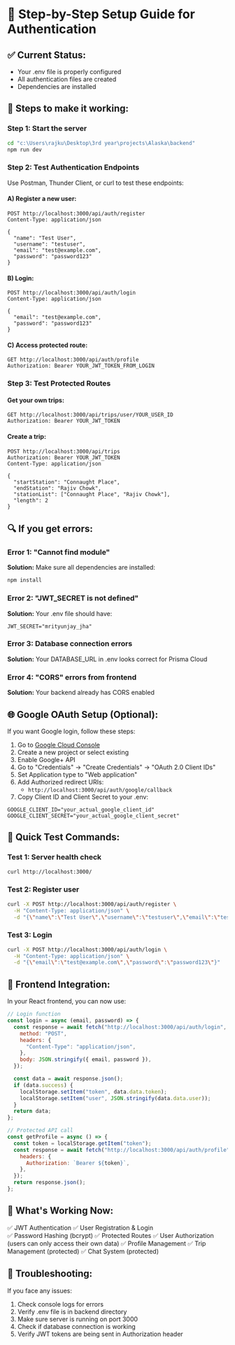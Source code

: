 # 🚀 Step-by-Step Setup Guide for Authentication

## ✅ Current Status:

- Your .env file is properly configured
- All authentication files are created
- Dependencies are installed

## 🔧 Steps to make it working:

### Step 1: Start the server

```bash
cd "c:\Users\rajku\Desktop\3rd year\projects\Alaska\backend"
npm run dev
```

### Step 2: Test Authentication Endpoints

Use Postman, Thunder Client, or curl to test these endpoints:

#### A) Register a new user:

```
POST http://localhost:3000/api/auth/register
Content-Type: application/json

{
  "name": "Test User",
  "username": "testuser",
  "email": "test@example.com",
  "password": "password123"
}
```

#### B) Login:

```
POST http://localhost:3000/api/auth/login
Content-Type: application/json

{
  "email": "test@example.com",
  "password": "password123"
}
```

#### C) Access protected route:

```
GET http://localhost:3000/api/auth/profile
Authorization: Bearer YOUR_JWT_TOKEN_FROM_LOGIN
```

### Step 3: Test Protected Routes

#### Get your own trips:

```
GET http://localhost:3000/api/trips/user/YOUR_USER_ID
Authorization: Bearer YOUR_JWT_TOKEN
```

#### Create a trip:

```
POST http://localhost:3000/api/trips
Authorization: Bearer YOUR_JWT_TOKEN
Content-Type: application/json

{
  "startStation": "Connaught Place",
  "endStation": "Rajiv Chowk",
  "stationList": ["Connaught Place", "Rajiv Chowk"],
  "length": 2
}
```

## 🔍 If you get errors:

### Error 1: "Cannot find module"

**Solution:** Make sure all dependencies are installed:

```bash
npm install
```

### Error 2: "JWT_SECRET is not defined"

**Solution:** Your .env file should have:

```
JWT_SECRET="mrityunjay_jha"
```

### Error 3: Database connection errors

**Solution:** Your DATABASE_URL in .env looks correct for Prisma Cloud

### Error 4: "CORS" errors from frontend

**Solution:** Your backend already has CORS enabled

## 🌐 Google OAuth Setup (Optional):

If you want Google login, follow these steps:

1. Go to [Google Cloud Console](https://console.cloud.google.com/)
2. Create a new project or select existing
3. Enable Google+ API
4. Go to "Credentials" → "Create Credentials" → "OAuth 2.0 Client IDs"
5. Set Application type to "Web application"
6. Add Authorized redirect URIs:
   - `http://localhost:3000/api/auth/google/callback`
7. Copy Client ID and Client Secret to your .env:

```env
GOOGLE_CLIENT_ID="your_actual_google_client_id"
GOOGLE_CLIENT_SECRET="your_actual_google_client_secret"
```

## 🧪 Quick Test Commands:

### Test 1: Server health check

```bash
curl http://localhost:3000/
```

### Test 2: Register user

```bash
curl -X POST http://localhost:3000/api/auth/register \
  -H "Content-Type: application/json" \
  -d "{\"name\":\"Test User\",\"username\":\"testuser\",\"email\":\"test@example.com\",\"password\":\"password123\"}"
```

### Test 3: Login

```bash
curl -X POST http://localhost:3000/api/auth/login \
  -H "Content-Type: application/json" \
  -d "{\"email\":\"test@example.com\",\"password\":\"password123\"}"
```

## 📱 Frontend Integration:

In your React frontend, you can now use:

```javascript
// Login function
const login = async (email, password) => {
  const response = await fetch("http://localhost:3000/api/auth/login", {
    method: "POST",
    headers: {
      "Content-Type": "application/json",
    },
    body: JSON.stringify({ email, password }),
  });

  const data = await response.json();
  if (data.success) {
    localStorage.setItem("token", data.data.token);
    localStorage.setItem("user", JSON.stringify(data.data.user));
  }
  return data;
};

// Protected API call
const getProfile = async () => {
  const token = localStorage.getItem("token");
  const response = await fetch("http://localhost:3000/api/auth/profile", {
    headers: {
      Authorization: `Bearer ${token}`,
    },
  });
  return response.json();
};
```

## 🎯 What's Working Now:

✅ JWT Authentication
✅ User Registration & Login  
✅ Password Hashing (bcrypt)
✅ Protected Routes
✅ User Authorization (users can only access their own data)
✅ Profile Management
✅ Trip Management (protected)
✅ Chat System (protected)

## 🔧 Troubleshooting:

If you face any issues:

1. Check console logs for errors
2. Verify .env file is in backend directory
3. Make sure server is running on port 3000
4. Check if database connection is working
5. Verify JWT tokens are being sent in Authorization header

